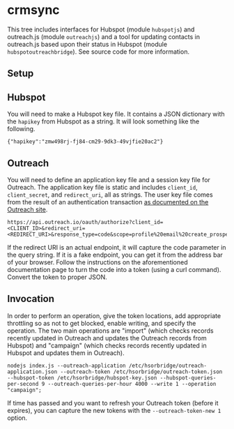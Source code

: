 # crmsync

This tree includes interfaces for Hubspot (module `hubspotjs`) and outreach.js (module `outreachjs`) and a tool for updating contacts in outreach.js based upon their status in Hubspot (module `hubspotoutreachbridge`). See source code for more information.

## Setup

## Hubspot

You will need to make a Hubspot key file. It contains a JSON dictionary with the `hapikey` from Hubspot as a string. It will look something like the following.

```
{"hapikey":"zmw498rj-fj84-cm29-9dk3-49vjfie20ac2"}
```

## Outreach

You will need to define an application key file and a session key file for Outreach. The application key file is static and includes `client_id`, `client_secret`, and `redirect_uri`, all as strings. The user key file comes from the result of an authentication transaction [as documented on the Outreach site](https://api.outreach.io/api/v2/docs).

```
https://api.outreach.io/oauth/authorize?client_id=<CLIENT_ID>&redirect_uri=<REDIRECT_URI>&response_type=code&scope=profile%20email%20create_prospects%20read_prospects%20update_prospects%20read_sequences%20update_sequences%20read_tags%20read_accounts%20create_accounts%20read_activities%20read_mailings%20read_mappings%20read_plugins%20read_users%20accounts.all%20accounts.read%20accounts.write%20accounts.delete%20callDispositions.all%20callDispositions.read%20callDispositions.write%20callDispositions.delete%20callPurposes.all%20callPurposes.read%20callPurposes.write%20callPurposes.delete%20calls.all%20calls.read%20calls.write%20calls.delete%20events.all%20events.read%20events.write%20events.delete%20mailings.all%20mailings.read%20mailings.write%20mailings.delete%20mailboxes.all%20mailboxes.read%20mailboxes.write%20mailboxes.delete%20personas.all%20personas.read%20personas.write%20personas.delete%20prospects.all%20prospects.read%20prospects.write%20prospects.delete%20sequenceStates.all%20sequenceStates.read%20sequenceStates.write%20sequenceStates.delete%20sequenceSteps.all%20sequenceSteps.read%20sequenceSteps.write%20sequenceSteps.delete%20sequences.all%20sequences.read%20sequences.write%20sequences.delete%20stages.all%20stages.read%20stages.write%20stages.delete%20taskPriorities.all%20taskPriorities.read%20taskPriorities.write%20taskPriorities.delete%20users.all%20users.read%20users.write%20users.delete%20tasks.all%20tasks.read%20tasks.write%20tasks.delete%20snippets.all%20snippets.read%20snippets.write%20snippets.delete%20templates.all%20templates.read%20templates.write%20templates.delete%20rulesets.all%20rulesets.read%20rulesets.write%20rulesets.delete%20sequenceTemplates.all%20sequenceTemplates.read%20sequenceTemplates.write%20sequenceTemplates.delete%0A

```

If the redirect URI is an actual endpoint, it will capture the code parameter in the query string. If it is a fake endpoint, you can get it from the address bar of your browser. Follow the instructions on the aforementioned documentation page to turn the code into a token (using a curl command). Convert the token to proper JSON.

## Invocation

In order to perform an operation, give the token locations, add appropriate throttling so as not to get blocked, enable writing, and specify the operation. The two main operations are "import" (which checks records recently updated in Outreach and updates the Outreach records from Hubspot) and "campaign" (which checks records recently updated in Hubspot and updates them in Outreach).

```
nodejs index.js --outreach-application /etc/hsorbridge/outreach-application.json --outreach-token /etc/hsorbridge/outreach-token.json --hubspot-token /etc/hsorbridge/hubspot-key.json --hubspot-queries-per-second 9 --outreach-queries-per-hour 4000 --write 1 --operation "campaign";
```

If time has passed and you want to refresh your Outreach token (before it expires), you can capture the new tokens with the `--outreach-token-new 1` option.

